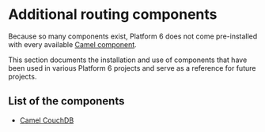 # Additional routing components

Because so many components exist, Platform 6 does not come pre-installed with every available [Camel component](https://camel.apache.org/components.html).

This section documents the installation and use of components that have been used in various Platform 6 projects and serve as a reference for future projects.

## List of the components

- [Camel CouchDB](camel-couchdb.md)